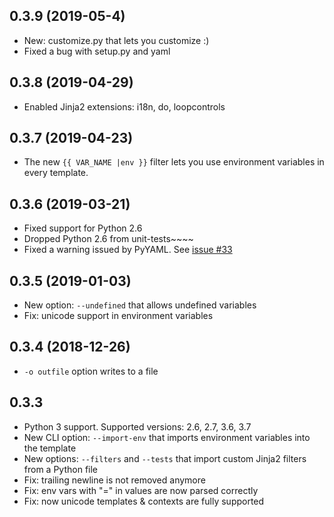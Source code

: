 ## 0.3.9 (2019-05-4)
* New: customize.py that lets you customize :)
* Fixed a bug with setup.py and yaml

## 0.3.8 (2019-04-29)
* Enabled Jinja2 extensions: i18n, do, loopcontrols

## 0.3.7 (2019-04-23)
* The new `{{ VAR_NAME |env }}` filter lets you use environment variables in every template.

## 0.3.6 (2019-03-21)
* Fixed support for Python 2.6
* Dropped Python 2.6 from unit-tests~~~~
* Fixed a warning issued by PyYAML. 
  See [issue #33](https://github.com/kolypto/j2cli/issues/33)

## 0.3.5 (2019-01-03)
* New option: `--undefined` that allows undefined variables
* Fix: unicode support in environment variables

## 0.3.4 (2018-12-26)
* `-o outfile` option writes to a file

## 0.3.3
* Python 3 support. 
  Supported versions: 2.6, 2.7, 3.6, 3.7
* New CLI option: `--import-env` that imports environment variables into the template
* New options: `--filters` and `--tests` that import custom Jinja2 filters from a Python file
* Fix: trailing newline is not removed anymore
* Fix: env vars with "=" in values are now parsed correctly
* Fix: now unicode templates & contexts are fully supported
